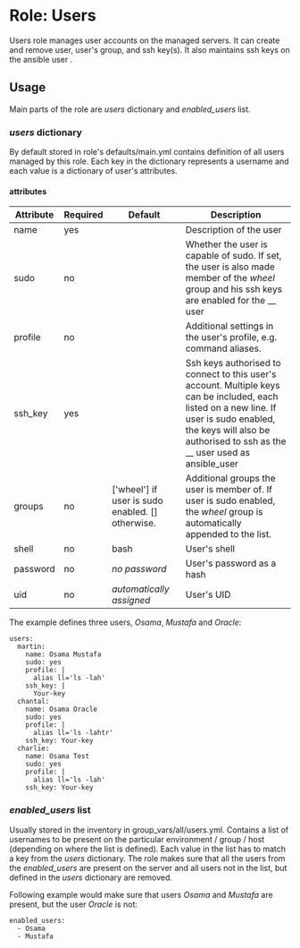 # Role: Users
Users role manages user accounts on the managed servers. It can create and remove user, user's group, and ssh key(s). It also maintains ssh keys on the ansible user .

## Usage
Main parts of the role are _users_ dictionary and _enabled_users_ list.

### _users_ dictionary
By default stored in role's defaults/main.yml contains definition of all users managed by this role. Each key in the dictionary represents a username and each value is a dictionary of user's attributes. 

#### attributes

| Attribute | Required | Default | Description |
| --- |---|---|---|
| name | yes | | Description of the user |
| sudo | no | | Whether the user is capable of sudo. If set, the user is also made member of the _wheel_ group and his ssh keys are enabled for the __ user |
| profile | no | | Additional settings in the user's profile, e.g. command aliases. |
| ssh_key | yes | | Ssh keys authorised to connect to this user's account. Multiple keys can be included, each listed on a new line. If user is sudo enabled, the keys will also be authorised to ssh as the __ user used as ansible_user |
| groups | no | ['wheel'] if user is sudo enabled. [] otherwise. | Additional groups the user is member of. If user is sudo enabled, the _wheel_ group is automatically appended to the list. |
| shell | no | bash | User's shell |
| password | no | _no password_ | User's password as a hash |
| uid | no | _automatically assigned_ | User's UID |

The example defines three users, _Osama_, _Mustafa_ and _Oracle_:
~~~
users:
  martin:
    name: Osama Mustafa
    sudo: yes
    profile: |
      alias ll='ls -lah'
    ssh_key: |
      Your-key
  chantal:
    name: Osama Oracle
    sudo: yes
    profile: |
      alias ll='ls -lahtr'
    ssh_key: Your-key
  charlie:
    name: Osama Test
    sudo: yes
    profile: |
      alias ll='ls -lah'
    ssh_key: Your-key
~~~


### _enabled_users_ list
Usually stored in the inventory in group_vars/all/users.yml. Contains a list of usernames to be present on the particular environment / group / host (depending on where the list is defined). Each value in the list has to match a key from the _users_ dictionary. The role makes sure that all the users from the _enabled_users_ are present on the server and all users not in the list, but defined in the _users_ dictionary are removed.

Following example would make sure that users _Osama_ and _Mustafa_ are present, but the user _Oracle_ is not:
~~~
enabled_users:
  - Osama
  - Mustafa
~~~

